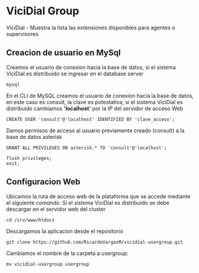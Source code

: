 # ViciDial Group
ViciDial - Muestra la lista las extensiones disponibles para agentes o supervisores

## Creacion de usuario en MySql
Creamos el usuario de conexion hacia la base de datos, si el sistema ViciDial es distribuido se ingresar en el database server

```
mysql
```
En el CLI de MySQL creamos el usuario de conexion hacia la base de datos, en este caso es consult, la clave es potestativa, si el sistema ViciDial es distribuido cambiamos **'localhost'** por la IP del servidor de acceso Web
```
CREATE USER 'consult'@'localhost' IDENTIFIED BY 'clave_acceso';
```

Damos permisos de acceso al usuario previamente creado (consult) a la base de datos asterisk
```
GRANT ALL PRIVILEGES ON asterisk.* TO 'consult'@'localhost';
```
```
flush privileges;
exit;
```

## Configuracion Web

Ubicamos la ruta de acceso web de la plataforma que se accede mediante el siguiente *comando*. Si el sistema ViciDial es distribuido se debe descargar en el servidor web del cluster

```
cd /srv/www/htdocs
```

Descargamos la aplicacion desde el repositorio 

```
git clone https://github.com/RicardoVargasM/vicidial-usergroup.git

```
Cambiamos el nombre de la carpeta a usergroup:

```
mv vicidial-usergroup usergroup
```

